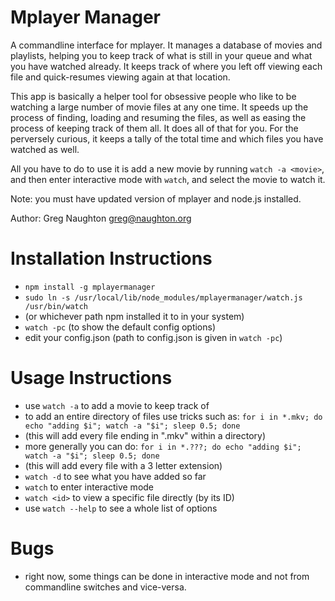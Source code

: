 
Mplayer Manager
===============

A commandline interface for mplayer. It manages a database of movies and playlists, helping you to keep track of what is still in your queue and what you have watched already.  It keeps track of where you left off viewing each file and quick-resumes viewing again at that location.

This app is basically a helper tool for obsessive people who like to be watching a large number of movie files at any one time. It speeds up the process of finding, loading and resuming the files, as well as easing the process of keeping track of them all. It does all of that for you. For the perversely curious, it keeps a tally of the total time and which files you have watched as well.

All you have to do to use it is add a new movie by running ```watch -a <movie>```, and then enter interactive mode with ```watch```, and select the movie to watch it.

Note: you must have updated version of mplayer and node.js installed.

Author: Greg Naughton greg@naughton.org

# Installation Instructions
* ```npm install -g mplayermanager```
* ```sudo ln -s /usr/local/lib/node_modules/mplayermanager/watch.js /usr/bin/watch```
 * (or whichever path npm installed it to in your system)
* ```watch -pc```   (to show the default config options)
* edit your config.json  (path to config.json is given in ```watch -pc```)

# Usage Instructions
* use ```watch -a``` to add a movie to keep track of
* to add an entire directory of files use tricks such as: ```for i in *.mkv; do echo "adding $i"; watch -a "$i"; sleep 0.5; done```
 * (this will add every file ending in ".mkv" within a directory)
* more generally you can do: ```for i in *.???; do echo "adding $i"; watch -a "$i"; sleep 0.5; done```
 * (this will add every file with a 3 letter extension)
* ```watch -d``` to see what you have added so far
* ```watch``` to enter interactive mode 
* ```watch <id>``` to view a specific file directly (by its ID)
* use ```watch --help``` to see a whole list of options

# Bugs
* right now, some things can be done in interactive mode and not from commandline switches and vice-versa. 
